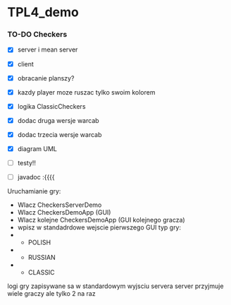 # TPL4_demo
### TO-DO Checkers
- [x] server i mean server
- [x] client
- [x] obracanie planszy?
- [x] kazdy player moze ruszac tylko swoim kolorem
- [x] logika ClassicCheckers
- [x] dodac druga wersje warcab
- [x] dodac trzecia wersje warcab
- [x] diagram UML
- [ ] testy!!
- [ ] javadoc :{{{{


Uruchamianie gry:
 - Wlacz CheckersServerDemo
 - Wlacz CheckersDemoApp (GUI)
 - Wlacz kolejne CheckersDemoApp (GUI kolejnego gracza)
 - wpisz w standadrdowe wejscie pierwszego GUI typ gry:
 - - POLISH
 - - RUSSIAN
 - - CLASSIC
 
 logi gry zapisywane sa w standardowym wyjsciu servera
 server przyjmuje wiele graczy ale tylko 2 na raz
